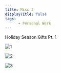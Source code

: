 ```yaml
---
title: Misc 3
displayTitle: false
tags: 
      - Personal Work
---
```


Holiday Season Gifts Pt. 1

![1](https://d2w9rnfcy7mm78.cloudfront.net/13973992/original_6c56bd60a5e56ac6525260af39fffe65.jpg?1636902570?bc=0)

![2](https://d2w9rnfcy7mm78.cloudfront.net/13928198/original_1f8474445caf5f3363eb63fa20c3c5d9.jpg?1636579633?bc=0)

![3](https://d2w9rnfcy7mm78.cloudfront.net/13974078/original_b5184d75a2ad1b6a181564369f5cd474.jpg?1636903357?bc=0)
